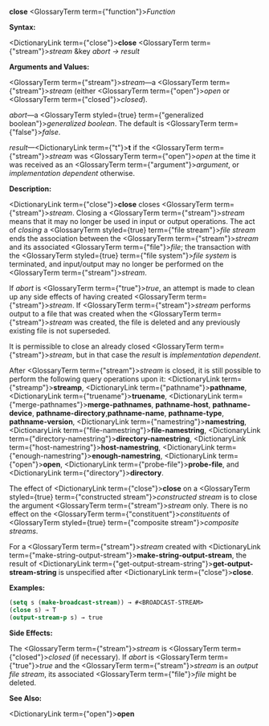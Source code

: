 **close** <GlossaryTerm  term={"function"}><i>Function</i></GlossaryTerm> 



**Syntax:** 



<DictionaryLink  term={"close"}><b>close</b></DictionaryLink> <GlossaryTerm  term={"stream"}><i>stream</i></GlossaryTerm> &amp;key *abort → result* 



**Arguments and Values:** 



<GlossaryTerm  term={"stream"}><i>stream</i></GlossaryTerm>—a <GlossaryTerm  term={"stream"}><i>stream</i></GlossaryTerm> (either <GlossaryTerm  term={"open"}><i>open</i></GlossaryTerm> or <GlossaryTerm  term={"closed"}><i>closed</i></GlossaryTerm>). 



*abort*—a <GlossaryTerm styled={true} term={"generalized boolean"}><i>generalized boolean</i></GlossaryTerm>. The default is <GlossaryTerm  term={"false"}><i>false</i></GlossaryTerm>. 



*result*—<DictionaryLink  term={"t"}><b>t</b></DictionaryLink> if the <GlossaryTerm  term={"stream"}><i>stream</i></GlossaryTerm> was <GlossaryTerm  term={"open"}><i>open</i></GlossaryTerm> at the time it was received as an <GlossaryTerm  term={"argument"}><i>argument</i></GlossaryTerm>, or *implementation dependent* otherwise. 



**Description:** 



<DictionaryLink  term={"close"}><b>close</b></DictionaryLink> closes <GlossaryTerm  term={"stream"}><i>stream</i></GlossaryTerm>. Closing a <GlossaryTerm  term={"stream"}><i>stream</i></GlossaryTerm> means that it may no longer be used in input or output operations. The act of *closing* a <GlossaryTerm styled={true} term={"file stream"}><i>file stream</i></GlossaryTerm> ends the association between the <GlossaryTerm  term={"stream"}><i>stream</i></GlossaryTerm> and its associated <GlossaryTerm  term={"file"}><i>file</i></GlossaryTerm>; the transaction with the <GlossaryTerm styled={true} term={"file system"}><i>file system</i></GlossaryTerm> is terminated, and input/output may no longer be performed on the <GlossaryTerm  term={"stream"}><i>stream</i></GlossaryTerm>. 



If *abort* is <GlossaryTerm  term={"true"}><i>true</i></GlossaryTerm>, an attempt is made to clean up any side effects of having created <GlossaryTerm  term={"stream"}><i>stream</i></GlossaryTerm>. If <GlossaryTerm  term={"stream"}><i>stream</i></GlossaryTerm> performs output to a file that was created when the <GlossaryTerm  term={"stream"}><i>stream</i></GlossaryTerm> was created, the file is deleted and any previously existing file is not superseded. 



It is permissible to close an already closed <GlossaryTerm  term={"stream"}><i>stream</i></GlossaryTerm>, but in that case the *result* is *implementation dependent*. 



After <GlossaryTerm  term={"stream"}><i>stream</i></GlossaryTerm> is closed, it is still possible to perform the following query operations upon it: <DictionaryLink  term={"streamp"}><b>streamp</b></DictionaryLink>, <DictionaryLink  term={"pathname"}><b>pathname</b></DictionaryLink>, <DictionaryLink  term={"truename"}><b>truename</b></DictionaryLink>, <DictionaryLink  term={"merge-pathnames"}><b>merge-pathnames</b></DictionaryLink>, **pathname-host**, **pathname-device**, **pathname-directory**,**pathname-name**, **pathname-type**, **pathname-version**, <DictionaryLink  term={"namestring"}><b>namestring</b></DictionaryLink>, <DictionaryLink  term={"file-namestring"}><b>file-namestring</b></DictionaryLink>, <DictionaryLink  term={"directory-namestring"}><b>directory-namestring</b></DictionaryLink>, <DictionaryLink  term={"host-namestring"}><b>host-namestring</b></DictionaryLink>, <DictionaryLink  term={"enough-namestring"}><b>enough-namestring</b></DictionaryLink>, <DictionaryLink  term={"open"}><b>open</b></DictionaryLink>, <DictionaryLink  term={"probe-file"}><b>probe-file</b></DictionaryLink>, and <DictionaryLink  term={"directory"}><b>directory</b></DictionaryLink>. 



The effect of <DictionaryLink  term={"close"}><b>close</b></DictionaryLink> on a <GlossaryTerm styled={true} term={"constructed stream"}><i>constructed stream</i></GlossaryTerm> is to close the argument <GlossaryTerm  term={"stream"}><i>stream</i></GlossaryTerm> only. There is no effect on the <GlossaryTerm  term={"constituent"}><i>constituents</i></GlossaryTerm> of <GlossaryTerm styled={true} term={"composite stream"}><i>composite streams</i></GlossaryTerm>. 



For a <GlossaryTerm  term={"stream"}><i>stream</i></GlossaryTerm> created with <DictionaryLink  term={"make-string-output-stream"}><b>make-string-output-stream</b></DictionaryLink>, the result of <DictionaryLink  term={"get-output-stream-string"}><b>get-output-stream-string</b></DictionaryLink> is unspecified after <DictionaryLink  term={"close"}><b>close</b></DictionaryLink>. 







 



 



**Examples:**
```lisp
(setq s (make-broadcast-stream)) → #<BROADCAST-STREAM> 
(close s) → T 
(output-stream-p s) → true 
```
**Side Effects:** 



The <GlossaryTerm  term={"stream"}><i>stream</i></GlossaryTerm> is <GlossaryTerm  term={"closed"}><i>closed</i></GlossaryTerm> (if necessary). If *abort* is <GlossaryTerm  term={"true"}><i>true</i></GlossaryTerm> and the <GlossaryTerm  term={"stream"}><i>stream</i></GlossaryTerm> is an *output file stream*, its associated <GlossaryTerm  term={"file"}><i>file</i></GlossaryTerm> might be deleted. 



**See Also:** 



<DictionaryLink  term={"open"}><b>open</b></DictionaryLink> 




